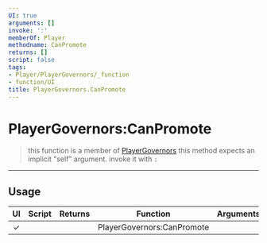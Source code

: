 ```yaml
---
UI: true
arguments: []
invoke: ':'
memberOf: Player
methodname: CanPromote
returns: []
script: false
tags:
- Player/PlayerGovernors/_function
- function/UI
title: PlayerGovernors.CanPromote
---
```

# PlayerGovernors:CanPromote
> this function is a member of [PlayerGovernors](civ-6/lua/PlayerGovernors.md)
> this method expects an implicit "self" argument. invoke it with `:`
-----
## Usage
|  UI | Script | Returns | Function | Arguments |
|:---:|:------:|-------:|:--------:|:---------|
|✓| ||PlayerGovernors:CanPromote||
